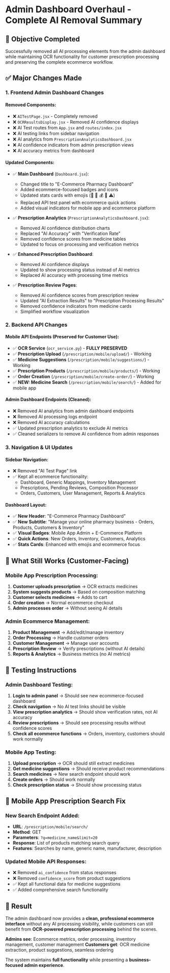 # Admin Dashboard Overhaul - Complete AI Removal Summary

## 🎯 **Objective Completed**
Successfully removed all AI processing elements from the admin dashboard while maintaining OCR functionality for customer prescription processing and preserving the complete ecommerce workflow.

## ✅ **Major Changes Made**

### **1. Frontend Admin Dashboard Changes**

#### **Removed Components:**
- ❌ `AITestPage.jsx` - Completely removed
- ❌ `OCRResultsDisplay.jsx` - Removed AI confidence displays
- ❌ AI Test routes from `App.jsx` and `routes/index.jsx`
- ❌ AI testing links from sidebar navigation
- ❌ AI analytics from `PrescriptionAnalyticsDashboard.jsx`
- ❌ AI confidence indicators from admin prescription views
- ❌ AI accuracy metrics from dashboard

#### **Updated Components:**
- ✅ **Main Dashboard** (`Dashboard.jsx`):
  - Changed title to "E-Commerce Pharmacy Dashboard"
  - Added ecommerce-focused badges and icons
  - Updated stats cards with emojis (🛒 🏥 💰 👥 ⚠️)
  - Replaced API test panel with ecommerce quick actions
  - Added visual indicators for mobile app and ecommerce platform

- ✅ **Prescription Analytics** (`PrescriptionAnalyticsDashboard.jsx`):
  - Removed AI confidence distribution charts
  - Replaced "AI Accuracy" with "Verification Rate"
  - Removed confidence scores from medicine tables
  - Updated to focus on processing and verification metrics

- ✅ **Enhanced Prescription Dashboard**:
  - Removed AI confidence displays
  - Updated to show processing status instead of AI metrics
  - Replaced AI accuracy with processing time metrics

- ✅ **Prescription Review Pages**:
  - Removed AI confidence scores from prescription review
  - Updated "AI Extraction Results" to "Prescription Processing Results"
  - Removed confidence indicators from medicine cards
  - Simplified workflow visualization

### **2. Backend API Changes**

#### **Mobile API Endpoints** (Preserved for Customer Use):
- ✅ **OCR Service** (`ocr_service.py`) - **FULLY PRESERVED**
- ✅ **Prescription Upload** (`/prescription/mobile/upload/`) - Working
- ✅ **Medicine Suggestions** (`/prescription/mobile/suggestions/`) - Working
- ✅ **Prescription Products** (`/prescription/mobile/products/`) - Working
- ✅ **Order Creation** (`/prescription/mobile/create-order/`) - Working
- ✅ **NEW: Medicine Search** (`/prescription/mobile/search/`) - Added for mobile app

#### **Admin Dashboard Endpoints** (Cleaned):
- ❌ Removed AI analytics from admin dashboard endpoints
- ❌ Removed AI processing logs endpoint
- ❌ Removed AI accuracy calculations
- ✅ Updated prescription analytics to exclude AI metrics
- ✅ Cleaned serializers to remove AI confidence from admin responses

### **3. Navigation & UI Updates**

#### **Sidebar Navigation:**
- ❌ Removed "AI Test Page" link
- ✅ Kept all ecommerce functionality:
  - Dashboard, Generic Mappings, Inventory Management
  - Prescriptions, Pending Reviews, Composition Processor
  - Orders, Customers, User Management, Reports & Analytics

#### **Dashboard Layout:**
- ✅ **New Header**: "E-Commerce Pharmacy Dashboard"
- ✅ **New Subtitle**: "Manage your online pharmacy business - Orders, Products, Customers & Inventory"
- ✅ **Visual Badges**: Mobile App Admin + E-Commerce Platform
- ✅ **Quick Actions**: New Orders, Inventory, Customers, Analytics
- ✅ **Stats Cards**: Enhanced with emojis and ecommerce focus

## 🔧 **What Still Works (Customer-Facing)**

### **Mobile App Prescription Processing:**
1. **Customer uploads prescription** → OCR extracts medicines
2. **System suggests products** → Based on composition matching
3. **Customer selects medicines** → Adds to cart
4. **Order creation** → Normal ecommerce checkout
5. **Admin processes order** → Without seeing AI details

### **Admin Ecommerce Management:**
1. **Product Management** → Add/edit/manage inventory
2. **Order Processing** → Handle customer orders
3. **Customer Management** → Manage user accounts
4. **Prescription Review** → Verify prescriptions (without AI details)
5. **Reports & Analytics** → Business metrics (no AI metrics)

## 🚀 **Testing Instructions**

### **Admin Dashboard Testing:**
1. **Login to admin panel** → Should see new ecommerce-focused dashboard
2. **Check navigation** → No AI test links should be visible
3. **View prescription analytics** → Should show verification rates, not AI accuracy
4. **Review prescriptions** → Should see processing results without confidence scores
5. **Check all ecommerce functions** → Orders, inventory, customers should work normally

### **Mobile App Testing:**
1. **Upload prescription** → OCR should still extract medicines
2. **Get medicine suggestions** → Should receive product recommendations
3. **Search medicines** → New search endpoint should work
4. **Create orders** → Should work normally
5. **Check prescription status** → Should show processing status

## 📱 **Mobile App Prescription Search Fix**

### **New Search Endpoint Added:**
- **URL**: `/prescription/mobile/search/`
- **Method**: GET
- **Parameters**: `?q=medicine_name&limit=20`
- **Response**: List of products matching search query
- **Features**: Searches by name, generic name, manufacturer, description

### **Updated Mobile API Responses:**
- ❌ Removed `ai_confidence` from status responses
- ❌ Removed `confidence_score` from product suggestions
- ✅ Kept all functional data for medicine suggestions
- ✅ Added comprehensive search functionality

## 🎯 **Result**

The admin dashboard now provides a **clean, professional ecommerce interface** without any AI processing visibility, while customers can still benefit from **OCR-powered prescription processing** behind the scenes. 

**Admins see**: Ecommerce metrics, order processing, inventory management, customer management
**Customers get**: OCR medicine extraction, product suggestions, seamless ordering

The system maintains **full functionality** while presenting a **business-focused admin experience**.
